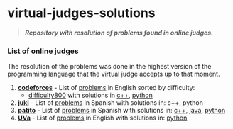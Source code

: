 # virtual-judges-solutions

> ___Repository with resolution of problems found in online judges.___
 
### List of online judges
The resolution of the problems was done in the highest version of the programming language that the virtual judge accepts up to that moment.

1. **[codeforces](./codeforces)** - List of [problems](https://codeforces.com/problemset/page/3?order=BY_RATING_ASC) in English sorted by difficulty: 
    - [difficulty800](.codeforces/difficulty800) with solutions in [c++](./codeforces/difficulty800/c++), [python](./codeforces/difficulty800/python)
3. **[juki](./juki)** - List of [problems](https://judge.juki.app/problems?judge=juki-judge) in Spanish with solutions in: c++, python
4. **[patito](./patito)** - List of [problems](https://jv.umsa.bo/problemset.php) in Spanish with solutions in: [c++](./patito/c++), [java](./patito/java), [python](./patito/python)
5. **[UVa](./uva)** - List of [problems](https://onlinejudge.org/index.php?option=com_onlinejudge&Itemid=8) in English with solutions in: [python](./uva/python)

